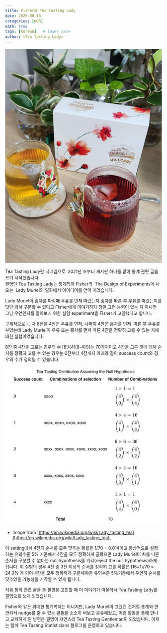 ```yaml
---
title: Fisher와 Tea Tasting Lady
date: 2025-08-10
categories: [KOR]
math: true
tags: [korean]   # lower case 
author: <Tea Tasting Lady>
--- 
```

![](../img/Teas.jpg)

Tea Tasting Lady란 닉네임으로  2021년 초부터 게시판 하나를 맡아 통계 관련 글을 쓰기 시작했습니다.     
필명인 Tea Tasting Lady는 통계학자 Fisher의  The Design of Experiments에 나오는  Lady Muriel의 일화에서 아이디어를 얻어 지었습니다. 

Lady Muriel이 홍차를 마실때 우유를 먼저 따랐는지 홍차를 따른 후 우유를 따랐는지를 맛만 봐서 구분할 수 있다고 Fisher에게 이야기하자 정말 그런 능력이 있는 지 아니면 그냥 우연인지를 알아보기 위한 실험 experiment을 Fisher가 고안했다고 합니다.

구체적으로는, 차 8잔을 4잔은 우유를 먼저, 나머지 4잔은 홍차를 먼저  따른 후 우유를 부었는데 Lady Muriel이 우유 또는 홍차를 먼저 따른 4잔을 정확히 고를 수 있는 지에 대한 실험이었습니다. 

8잔 중 4잔을 고르는 경우의 수 [8!/{4!(8-4)!}]는 70가지이고 4잔을 고른 것에 대해 순서를 정확히 고를 수 있는 경우는 0잔부터 4잔까지 아래와 같이 success count와 경우의 수가 정의될 수 있습니다. 

![](../img/TTS_dist.png)
* Image from [https://en.wikipedia.org/wiki/Lady_tasting_tea](https://en.wikipedia.org/wiki/Lady_tasting_tea) 

이 setting에서 4잔의 순서를 모두 맞추는 확률은 1/70 = 0.014이고 통상적으로 설정하는 유의수준 5% 기준에서 4잔을 모두 정확하게 골랐으면 Lady Muriel이 차를 따른 순서를 구분할 수 없다는 null hypothesis를 기각(reject the null hypothesis)하게 됩니다. 이 실험의 경우 4잔 중 3잔 이상의 순서를 정확히 고를 확률은 (16+1)/70 = 24.3% 가 되어 4잔을 모두 정확하게 구분해야만 유의수준 5%기준에서 우연히 순서를 맞추었을 가능성을 기각할 수 있게 됩니다. 

처음 통계 관련 글을 쓸 필명을 고민할 때 이 이야기가 떠올라서 Tea Tasting Lady를 필명으로 쓰게 되었습니다. 

Fisher와 같은 위대한 통계학자는 아니지만, Lady Muriel이  그랬던 것처럼 통계와 연관되서 nudge를 줄 수 있는 글들을 소소히 써보고 공유해왔고, 이런 활동을 통해 만나고 교제하게 된 남편은 필명이 자연스레 Tea Tasting Gentleman이 되었습니다. 이제는 함께 Tea Tasting Statisticians 블로그를 운영하고 있습니다. 